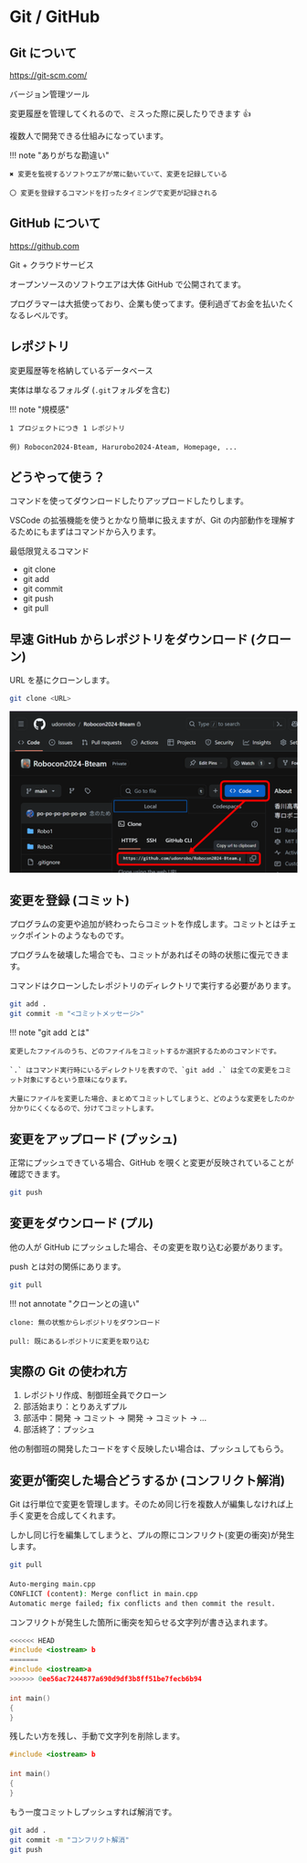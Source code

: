 # Git / GitHub

## Git について

<https://git-scm.com/>

バージョン管理ツール

変更履歴を管理してくれるので、ミスった際に戻したりできます 👍

複数人で開発できる仕組みになっています。

!!! note "ありがちな勘違い"

    ✖ 変更を監視するソフトウエアが常に動いていて、変更を記録している

    〇 変更を登録するコマンドを打ったタイミングで変更が記録される

## GitHub について

<https://github.com>

Git + クラウドサービス

オープンソースのソフトウエアは大体 GitHub で公開されてます。

プログラマーは大抵使っており、企業も使ってます。便利過ぎてお金を払いたくなるレベルです。

## レポジトリ

変更履歴等を格納しているデータベース

実体は単なるフォルダ (`.git`フォルダを含む)

!!! note "規模感"

    1 プロジェクトにつき 1 レポジトリ

    例) Robocon2024-Bteam, Harurobo2024-Ateam, Homepage, ...

## どうやって使う？

コマンドを使ってダウンロードしたりアップロードしたりします。

VSCode の拡張機能を使うとかなり簡単に扱えますが、Git の内部動作を理解するためにもまずはコマンドから入ります。

最低限覚えるコマンド

- git clone
- git add
- git commit
- git push
- git pull

## 早速 GitHub からレポジトリをダウンロード (クローン)

URL を基にクローンします。

```sh
git clone <URL>
```

![alt text](git_url.png)

## 変更を登録 (コミット)

プログラムの変更や追加が終わったらコミットを作成します。コミットとはチェックポイントのようなものです。

プログラムを破壊した場合でも、コミットがあればその時の状態に復元できます。

コマンドはクローンしたレポジトリのディレクトリで実行する必要があります。

```sh
git add .
git commit -m "<コミットメッセージ>"
```

!!! note "git add とは"

    変更したファイルのうち、どのファイルをコミットするか選択するためのコマンドです。

    `.` はコマンド実行時にいるディレクトリを表すので、`git add .` は全ての変更をコミット対象にするという意味になります。

    大量にファイルを変更した場合、まとめてコミットしてしまうと、どのような変更をしたのか分かりにくくなるので、分けてコミットします。

## 変更をアップロード (プッシュ)

正常にプッシュできている場合、GitHub を覗くと変更が反映されていることが確認できます。

```sh
git push
```

## 変更をダウンロード (プル)

他の人が GitHub にプッシュした場合、その変更を取り込む必要があります。

push とは対の関係にあります。

```sh
git pull
```

!!! not annotate "クローンとの違い"

    clone: 無の状態からレポジトリをダウンロード

    pull: 既にあるレポジトリに変更を取り込む

## 実際の Git の使われ方

1. レポジトリ作成、制御班全員でクローン
2. 部活始まり：とりあえずプル
3. 部活中：開発 → コミット → 開発 → コミット → ...
4. 部活終了：プッシュ

他の制御班の開発したコードをすぐ反映したい場合は、プッシュしてもらう。

## 変更が衝突した場合どうするか (コンフリクト解消)

Git は行単位で変更を管理します。そのため同じ行を複数人が編集しなければ上手く変更を合成してくれます。

しかし同じ行を編集してしまうと、プルの際にコンフリクト(変更の衝突)が発生します。

```sh
git pull

Auto-merging main.cpp
CONFLICT (content): Merge conflict in main.cpp
Automatic merge failed; fix conflicts and then commit the result.
```

コンフリクトが発生した箇所に衝突を知らせる文字列が書き込まれます。

```cpp
<<<<<< HEAD
#include <iostream> b
=======
#include <iostream>a
>>>>>> 0ee56ac7244877a690d9df3b8ff51be7fecb6b94

int main()
{
}
```

残したい方を残し、手動で文字列を削除します。

```cpp
#include <iostream> b

int main()
{
}
```

もう一度コミットしプッシュすれば解消です。

```sh
git add .
git commit -m "コンフリクト解消"
git push
```
